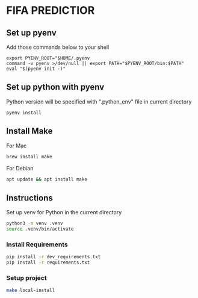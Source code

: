 # FIFA PREDICTIOR

## Set up pyenv

Add those commands below to your shell

```
export PYENV_ROOT="$HOME/.pyenv
command -v pyenv >/dev/null || export PATH="$PYENV_ROOT/bin:$PATH"
eval "$(pyenv init -)"
```

## Set up python with pyenv

Python version will be specified with ".python_env" file in current directory

```
pyenv install
```

## Install Make

For Mac

```sh
brew install make
```

For Debian

```sh
apt update && apt install make
```

## Instructions

Set up venv for Python in the current directory

```sh
python3 -m venv .venv
source .venv/bin/activate
```

### Install Requirements

```sh
pip install -r dev_requirements.txt
pip install -r requirements.txt
```

### Setup project

```sh
make local-install
```


